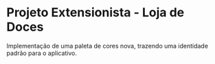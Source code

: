 # Projeto Extensionista - Loja de Doces

Implementação de uma paleta de cores nova, trazendo uma identidade padrão para o aplicativo.
